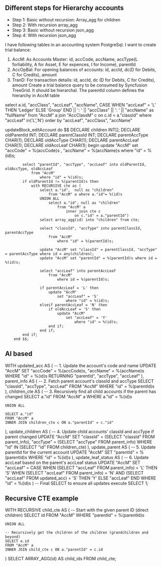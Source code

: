 ## Different steps for Hierarchy accounts
- Step 1: Basic without recursion: Array_agg for children
- Step 2: With recursion array_agg
- Step 3: Basic without recursion json_agg
- Step 4: With recursion json_agg

I have following tables in an accounting system PostgreSql. I want to create trial balance:
1) AccM: As Accounts Master: id, accCode, accName, accType(L forliability, A for Asset, E for expences, I for Income), parentId
2) AccOpBal: For opening balances of accounts: id, accId, dc(D for Debits, C for Credits), amount
3) TranD: For transaction details: id, accId, dc (D for Debits, C for Credits), amount
Create a trial balance query to be consumed by Syncfusion TreeGrid. It should be hierarchal. The parentId column defines the hierarchy in AccM table

select a.id, "accClass", "accLeaf", "accName", 
            CASE WHEN "accLeaf" = 'L' THEN 'Ledger' ELSE 'Group' END || ': ' || "accClass" || ': ' || "accName"
                as "fullName"
            from
                "AccM" a
                    join "AccClassM" c
                        on c.id = a."classId"
            where
                "accLeaf" in('L','N')
            order by "accLeaf", "accClass", "accName"

updateBlock_editAccount
do $$
        DECLARE children INT[];
        DECLARE oldParentId INT;
        DECLARE parentClassId INT;
        DECLARE parentAccType CHAR(1);
        DECLARE oldAccType CHAR(1);
        DECLARE parentAccLeaf CHAR(1);
        DECLARE oldAccLeaf CHAR(1);
        begin
            update "AccM" 
                set "accCode" = %(accCode)s
                , "accName" = %(accName)s
                    where "id" = %(id)s;
            
            select "parentId", "accType", "accLeaf" into oldParentId, oldAccType, oldAccLeaf
                from "AccM"
                    where "id" = %(id)s;
            if oldParentId != %(parentId)s then
                with RECURSIVE cte as (
                    select a."id",  null as "children"
                        from "AccM" a where a."id"= %(id)s
                    UNION ALL
                        select a."id", null as "children"
                            from "AccM" a 
                                inner join cte c
                                    on c."id" = a."parentId")
                    select array_agg(id) into "children" from cte;
                    
                    select "classId", "accType" into parentClassId, parentAccType 
                        from "AccM" 
                            where "id" = %(parentId)s;                    
                    
                    update "AccM" set "classId" = parentClassId, "accType" = parentAccType where id = any(children);
                    update "AccM" set "parentId" = %(parentId)s where id = %(id)s;

                    select "accLeaf" into parentAccLeaf
                        from "AccM"
                            where id = %(parentId)s;
                    
                    if parentAccLeaf = 'L' then
                        update "AccM"
                            set "accLeaf" = 'S'
                                where "id" = %(id)s;
                    elseif parentAccLeaf = 'N' then
                        if oldAccLeaf = 'S' then
                            update "AccM"
                                set "accLeaf" = 'Y'
                                    where "id" = %(id)s;
                        end if;
                    end if;
            end if;
        end $$;

## AI based
WITH updated_acc AS (
    -- 1. Update the account's code and name
    UPDATE "AccM"
    SET "accCode" = %(accCode)s,
        "accName" = %(accName)s
    WHERE "id" = %(id)s
    RETURNING "parentId", "accType", "accLeaf"
),
parent_info AS (
    -- 2. Fetch parent account's classId and accType
    SELECT "classId", "accType", "accLeaf"
    FROM "AccM"
    WHERE "id" = %(parentId)s
),
children_cte AS (
    -- 3. Recursively find all child accounts if the parent has changed
    SELECT a."id"
    FROM "AccM" a
    WHERE a."id" = %(id)s

    UNION ALL

    SELECT a."id"
    FROM "AccM" a
    INNER JOIN children_cte c ON a."parentId" = c."id"
),
update_children AS (
    -- 4. Update child accounts' classId and accType if parent changed
    UPDATE "AccM"
    SET "classId" = (SELECT "classId" FROM parent_info),
        "accType" = (SELECT "accType" FROM parent_info)
    WHERE "id" IN (SELECT "id" FROM children_cte)
),
update_parent AS (
    -- 5. Update parentId for the current account
    UPDATE "AccM"
    SET "parentId" = %(parentId)s
    WHERE "id" = %(id)s
),
update_leaf_status AS (
    -- 6. Update accLeaf based on the parent's accLeaf status
    UPDATE "AccM"
    SET "accLeaf" = CASE
        WHEN (SELECT "accLeaf" FROM parent_info) = 'L' THEN 'S'
        WHEN (SELECT "accLeaf" FROM parent_info) = 'N' AND
             (SELECT "accLeaf" FROM updated_acc) = 'S' THEN 'Y'
        ELSE "accLeaf"
    END
    WHERE "id" = %(id)s
)
-- Final SELECT to ensure all updates execute
SELECT 1;


## Recursive CTE example
WITH RECURSIVE child_cte AS (
    -- Start with the given parent ID (direct children)
    SELECT id
    FROM "AccM"
    WHERE "parentId" = %(parentId)s

    UNION ALL

    -- Recursively get the children of the children (grandchildren and beyond)
    SELECT a.id
    FROM "AccM" a
    INNER JOIN child_cte c ON a."parentId" = c.id
)
SELECT ARRAY_AGG(id) AS child_ids
FROM child_cte;